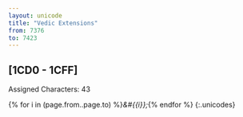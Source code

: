 ```yaml
---
layout: unicode
title: "Vedic Extensions"
from: 7376
to: 7423
---
```


## 	[1CD0 - 1CFF]

Assigned Characters: 43

{% for i in (page.from..page.to) %}<i>&#{{i}};</i>{% endfor %}
{:.unicodes}
